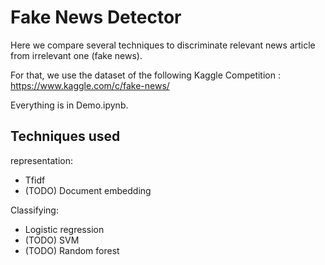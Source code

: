  # Fake News Detector

 Here we compare several techniques to discriminate relevant news article from irrelevant one (fake news).

 For that, we use the dataset of the following Kaggle Competition : https://www.kaggle.com/c/fake-news/

 Everything is in Demo.ipynb.

 ## Techniques used

representation:
-  Tfidf
 - (TODO) Document embedding

Classifying:
 - Logistic regression
 - (TODO) SVM
 - (TODO) Random forest

